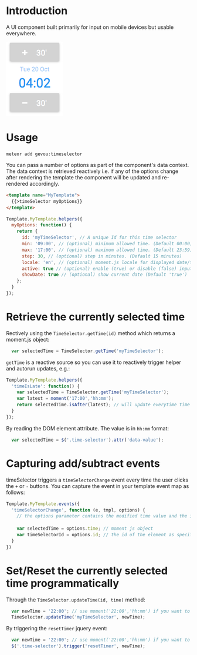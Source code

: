 
# Introduction

A UI component built primarily for input on mobile devices but usable everywhere.

![time selector screenshot](screenshot.png "time selector screenshot")

# Usage

```
meteor add gevou:timeselector
```

You can pass a number of options as part of the component's data context. The data context is retrieved reactively i.e. if any of the options change after rendering the template the component will be updated and re-rendered accordingly.  

```html
<template name="MyTemplate">
  {{>timeSelector myOptions}}
</template>
```

```js
Template.MyTemplate.helpers({
  myOptions: function() {
    return {
      id: 'myTimeSelector', // A unique Id for this time selector  
      min: '09:00', // (optional) minimum allowed time. (Default 00:00)
      max: '17:00', // (optional) maximum allowed time. (Default 23:59)
      step: 30, // (optional) step in minutes. (Default 15 minutes)
      locale: 'en', // (optional) moment.js locale for displayed date/time (Default 'en')
      active: true // (optional) enable (true) or disable (false) input (Default 'true') 
      showDate: true // (optional) show current date (Default 'true')
    };
  }
});
```

# Retrieve the currently selected time

Rectively using the `TimeSelector.getTime(id)` method which returns a moment.js object:

```js
  var selectedTime = TimeSelector.getTime('myTimeSelector');
```

`getTime` is a reactive source so you can use it to reactively trigger helper and autorun updates, e.g.: 

```js
Template.MyTemplate.helpers({
  'timeIsLate': function() {
    var selectedTime = TimeSelector.getTime('myTimeSelector');
    var latest = moment('17:00','hh:mm');
    return selectedTime.isAfter(latest); // will update everytime time selector changes. 
  }
});
```

By reading the DOM element attribute. The value is in `hh:mm` format:
```js
  var selectedTime = $('.time-selector').attr('data-value');
```

# Capturing add/subtract events

timeSelector triggers a `timeSelectorChange` event every time the user clicks the `+` or `-` buttons. You can capture the event in your template event map as follows:

```js
Template.MyTemplate.events({
  'timeSelectorChange', function (e, tmpl, options) {
    // the options parameter contains the modified time value and the id of the affected timeselector. 

    var selectedTime = options.time; // moment js object
    var timeSelectorId = options.id; // the id of the element as specified by the attached data context
  } 
}) 
```

# Set/Reset the currently selected time programmatically 

Through the `TimeSelector.updateTime(id, time)` method:
```js
  var newTime = '22:00'; // use moment('22:00','hh:mm') if you want to convert a moment() object
  TimeSelector.updateTime('myTimeSelector', newTime);
```

By triggering the `resetTimer` jquery event:
```js
  var newTime = '22:00'; // use moment('22:00','hh:mm') if you want to convert a moment() object
  $('.time-selector').trigger('resetTimer', newTime);
```
